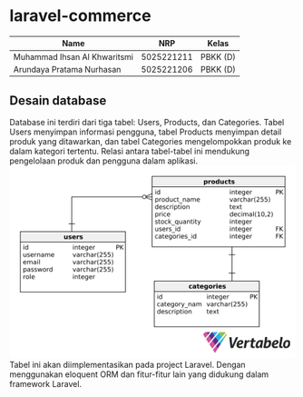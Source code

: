 # laravel-commerce

| Name                         | NRP        | Kelas    |
| ---------------------------- | ---------- | -------- |
| Muhammad Ihsan Al Khwaritsmi | 5025221211 | PBKK (D) |
| Arundaya Pratama Nurhasan    | 5025221206 | PBKK (D) |

## Desain database

Database ini terdiri dari tiga tabel: Users, Products, dan Categories. Tabel Users menyimpan informasi pengguna, tabel Products menyimpan detail produk yang ditawarkan, dan tabel Categories mengelompokkan produk ke dalam kategori tertentu. Relasi antara tabel-tabel ini mendukung pengelolaan produk dan pengguna dalam aplikasi.
![alt text](img/laravel_commerce_Physical_Export-2024-10-10_14-29.png)
Tabel ini akan diimplementasikan pada project Laravel. Dengan menggunakan eloquent ORM dan fitur-fitur lain yang didukung dalam framework Laravel.
